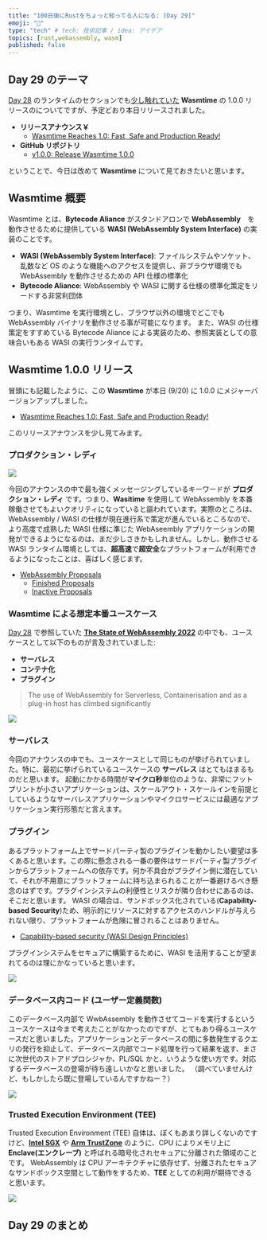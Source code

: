 ```yaml
---
title: "100日後にRustをちょっと知ってる人になる: [Day 29]"
emoji: "🦀"
type: "tech" # tech: 技術記事 / idea: アイデア
topics: [rust,webassembly, wasm]
published: false
---
```

## Day 29 のテーマ

[Day 28](https://zenn.dev/shinyay/articles/hello-rust-day028) のランタイムのセクションでも[少し触れていた](https://zenn.dev/shinyay/articles/hello-rust-day028#%E3%83%A9%E3%83%B3%E3%82%BF%E3%82%A4%E3%83%A0) **Wasmtime** の 1.0.0 リリースのについてですが、予定どおり本日リリースされました。

- **リリースアナウンス￥**
  - [Wasmtime Reaches 1.0: Fast, Safe and Production Ready!](https://bytecodealliance.org/articles/wasmtime-1-0-fast-safe-and-production-ready)
- **GitHub リポジトリ**
  - [v1.0.0: Release Wasmtime 1.0.0](https://github.com/bytecodealliance/wasmtime/releases/tag/v1.0.0)

ということで、今日は改めて **Wasmtime** について見ておきたいと思います。

## Wasmtime 概要

Wasmtime とは、**Bytecode Aliance** がスタンドアロンで **WebAssembly**　を動作させるために提供している **WASI (WebAssembly System Interface)** の実装のことです。

- **WASI (WebAssembly System Interface)**: ファイルシステムやソケット、乱数など OS のような機能へのアクセスを提供し、非ブラウザ環境でも WebAssembly を動作させるための API 仕様の標準化
- **Bytecode Aliance**: WebAssembly や WASI に関する仕様の標準化策定をリードする非営利団体

つまり、Wasmtime を実行環境とし、ブラウザ以外の環境でどこでも WebAssembly バイナリを動作させる事が可能になります。
また、WASI の仕様策定をすすめている Bytecode Aliance による実装のため、参照実装としての意味合いもある WASI の実行ランタイムです。
## Wasmtime 1.0.0 リリース

冒頭にも記載したように、この **Wasmtime** が本日 (9/20) に 1.0.0 にメジャーバージョンアップしました。

- [Wasmtime Reaches 1.0: Fast, Safe and Production Ready!](https://bytecodealliance.org/articles/wasmtime-1-0-fast-safe-and-production-ready)

このリリースアナウンスを少し見てみます。

### プロダクション・レディ

![](https://storage.googleapis.com/zenn-user-upload/6fe5383db11e-20220921.png)

今回のアナウンスの中で最も強くメッセージングしているキーワードが **プロダクション・レディ** です。つまり、**Wasitime** を使用して WebAssembly を本番稼働させてもよいクオリティになっていると謳われています。実際のところは、WebAssembly / WASI の仕様が現在進行系で策定が進んでいるところなので、より高度で成熟した WASI 仕様に準じた WebAseembly アプリケーションの開発ができるようになるのは、まだ少しさきかもしれません。しかし、動作させる WASI ランタイム環境としては、**超高速**で**超安全**なプラットフォームが利用できるようになったことは、喜ばしく感じます。

- [WebAssembly Proposals](https://github.com/WebAssembly/proposals/blob/main/README.md)
  - [Finished Proposals](https://github.com/WebAssembly/proposals/blob/main/finished-proposals.md)
  - [Inactive Proposals](https://github.com/WebAssembly/proposals/blob/main/inactive-proposals.md)

### Wasmtime による想定本番ユースケース

[Day 28](https://zenn.dev/shinyay/articles/hello-rust-day028) で参照していた **[The State of WebAssembly 2022](https://blog.scottlogic.com/2022/06/20/state-of-wasm-2022.html)** の中でも、ユースケースとして以下のものが言及されていました:

- **サーバレス**
- **コンテナ化**
- **プラグイン**

> The use of WebAssembly for Serverless, Containerisation and as a plug-in host has climbed significantly

![](https://storage.googleapis.com/zenn-user-upload/959fc6dfc1c5-20220921.png)

### サーバレス

今回のアナウンスの中でも、ユースケースとして同じものが挙げられていました。特に、最初に挙げられているユースケースの **サーバレス** はとてもはまるものだと思います。
起動にかかる時間が**マイクロ秒**単位のような、非常にフットプリントが小さいアプリケーションは、スケールアウト・スケールインを前提としているようなサーバレスアプリケーションやマイクロサービスには最適なアプリケーション実行形態だと言えます。

### プラグイン

あるプラットフォーム上でサードパーティ製のプラグインを動かしたい要望は多くあると思います。この際に懸念される一番の要件はサードパーティ製プラグインからプラットフォームへの依存です。何か不具合がプラグイン側に潜在していて、それが不用意にプラットフォームに持ち込まられることが一番避けるべき懸念のはずです。プラグインシステムの利便性とリスクが隣り合わせにあるのは、そこだと思います。
WASI の場合は、サンドボックス化されている(**Capability-based Security**)ため、明示的にリソースに対するアクセスのハンドルが与えられない限り、プラットフォームが危険に冒されることはありません。

- [Capability-based security (WASI Design Principles)](https://github.com/WebAssembly/WASI#capability-based-security)

プラグインシステムをセキュアに構築するために、WASI を活用することが望まれてるのは理にかなっていると思います。

![](https://storage.googleapis.com/zenn-user-upload/277acb700563-20220921.png)

### データベース内コード (ユーザー定義関数)

このデータベース内部で WwbAssembly を動作させてコードを実行するというユースケースは今まで考えたことがなかったのですが、とてもあり得るユースケースだと思いました。アプリケーションとデータベースの間に多数発生するクエリの発行を抑止して、データベース内部でコード処理を行って結果を返す、まさに次世代のストアドプロシジャか、PL/SQL かと、いうような使い方です。対応するデータベースの登場が待ち遠しいかなと思いました。
（調べていませんけど、もしかしたら既に登場しているんですかねー？）

![](https://storage.googleapis.com/zenn-user-upload/cbb497b2b495-20220921.png)

### Trusted Execution Environment (TEE)

Trusted Execution Environment (TEE) 自体は、ぼくもあまり詳しくないのですけど、**[Intel SGX](https://www.intel.co.jp/content/www/jp/ja/architecture-and-technology/software-guard-extensions.html)** や **[Arm TrustZone](https://www.arm.com/ja/technologies/trustzone-for-cortex-a)** のように、CPU によりメモリ上に **Enclave(エンクレーブ)** と呼ばれる暗号化されセキュアに分離された領域のことです。
WebAssembly は CPU アーキテクチャに依存せず、分離されたセキュアなサンドボックス空間として動作をするため、**TEE** としての利用が期待できると思います。

![](https://storage.googleapis.com/zenn-user-upload/18f9a6defaf2-20220921.png)

## Day 29 のまとめ

